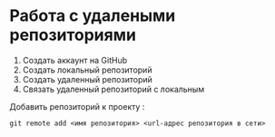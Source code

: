 # Работа с удалеными репозиториями
1. Создать аккаунт на GitHub
2. Создать локальный репозиторий
3. Создать удаленный репозиторий
4. Связать удаленный репозиторий с локальным 

Добавить репозиторий к проекту :
```
git remote add <имя репозитория> <url-адрес репозитория в сети>
```
